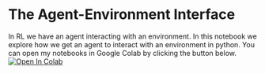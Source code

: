 # The Agent-Environment Interface
In RL we have an agent interacting with an environment. In this notebook we explore how we get an agent to interact with an environment in python. You can open my notebooks in Google Colab by clicking the button below.
<a href="https://colab.research.google.com/github/jcformanek/rl-starter-kit/blob/main/01-Agent-Environment-Loop/grid-world.ipynb" target="_parent"><img src="https://colab.research.google.com/assets/colab-badge.svg" alt="Open In Colab"/></a>
